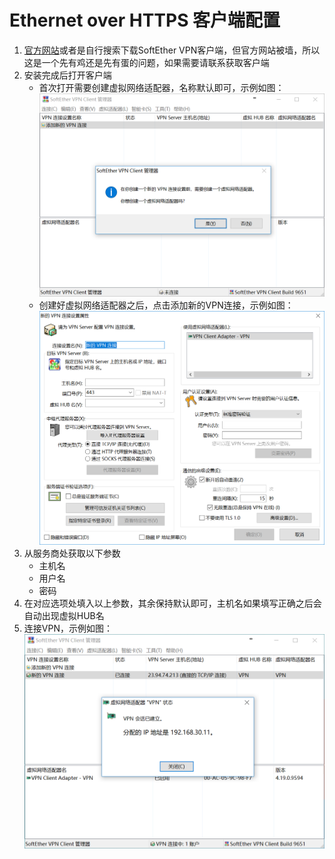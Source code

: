 # Ethernet over HTTPS 客户端配置

1. [官方网站](http://www.softether-download.com/cn.aspx?product=softether)或者是自行搜索下载SoftEther VPN客户端，但官方网站被墙，所以这是一个先有鸡还是先有蛋的问题，如果需要请联系获取客户端
2. 安装完成后打开客户端
   * 首次打开需要创建虚拟网络适配器，名称默认即可，示例如图：![](/assets/import7.png)
   * 创建好虚拟网络适配器之后，点击添加新的VPN连接，示例如图：![](/assets/import8.png)
3. 从服务商处获取以下参数
   * 主机名
   * 用户名
   * 密码
4. 在对应选项处填入以上参数，其余保持默认即可，主机名如果填写正确之后会自动出现虚拟HUB名
5. 连接VPN，示例如图：![](/assets/import9.png)



